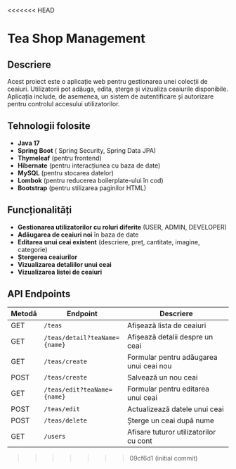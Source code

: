 <<<<<<< HEAD
# Tea Shop Management

## Descriere
Acest proiect este o aplicație web pentru gestionarea unei colecții de ceaiuri. Utilizatorii pot adăuga, edita, șterge și vizualiza ceaiurile disponibile. Aplicația include, de asemenea, un sistem de autentificare și autorizare pentru controlul accesului utilizatorilor.

## Tehnologii folosite
- **Java 17**
- **Spring Boot** ( Spring Security, Spring Data JPA)
- **Thymeleaf** (pentru frontend)
- **Hibernate** (pentru interacțiunea cu baza de date)
- **MySQL** (pentru stocarea datelor)
- **Lombok** (pentru reducerea boilerplate-ului în cod)
- **Bootstrap** (pentru stilizarea paginilor HTML)

## Funcționalități
- **Gestionarea utilizatorilor cu roluri diferite** (USER, ADMIN, DEVELOPER)
- **Adăugarea de ceaiuri noi** în baza de date
- **Editarea unui ceai existent** (descriere, preț, cantitate, imagine, categorie)
- **Ștergerea ceaiurilor**
- **Vizualizarea detaliilor unui ceai**
- **Vizualizarea listei de ceaiuri**

## API Endpoints
| Metodă | Endpoint        | Descriere |
|--------|---------------|-----------|
| GET    | `/teas`       | Afișează lista de ceaiuri |
| GET    | `/teas/detail?teaName={name}` | Afișează detalii despre un ceai |
| GET    | `/teas/create` | Formular pentru adăugarea unui ceai nou |
| POST   | `/teas/create` | Salvează un nou ceai |
| GET    | `/teas/edit?teaName={name}` | Formular pentru editarea unui ceai |
| POST   | `/teas/edit` | Actualizează datele unui ceai |
| POST   | `/teas/delete` | Șterge un ceai după nume |
| GET    | `/users`      | Afisare tuturor utilizatorilor cu cont|




>>>>>>> 09cf6d1 (initial commit)
